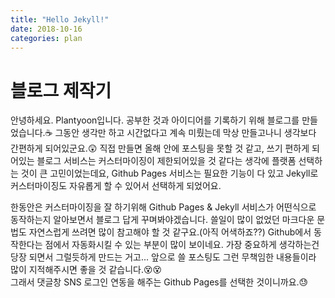 ```yaml
---
title: "Hello Jekyll!"
date: 2018-10-16
categories: plan
---
```


블로그 제작기
==========
안녕하세요. Plantyoon입니다. 공부한 것과 아이디어를 기록하기 위해 블로그를 만들었습니다.☕
그동안 생각만 하고 시간없다고 계속 미뤘는데 막상 만들고나니 생각보다 간편하게 되어있군요.😲
직접 만들면 올해 안에 포스팅을 못할 것 같고, 쓰기 편하게 되어있는 블로그 서비스는 커스터마이징이 제한되어있을 것 같다는 생각에 플랫폼 선택하는 것이 큰 고민이었는데요,
Github Pages 서비스는 필요한 기능이 다 있고 Jekyll로 커스터마이징도 자유롭게 할 수 있어서 선택하게 되었어요. 

한동안은 커스터마이징을 잘 하기위해 Github Pages & Jekyll 서비스가 어떤식으로 동작하는지 알아보면서 블로그 답게 꾸며봐야겠습니다. 쓸일이 많이 없었던 마크다운 문법도 자연스럽게 쓰려면 많이 참고해야 할 것 같구요.(아직 어색하죠??)
Github에서 동작한다는 점에서 자동화시킬 수 있는 부분이 많이 보이네요.
가장 중요하게 생각하는건 당장 되면서 그럴듯하게 만드는 거고... 앞으로 쓸 포스팅도 그런 무책임한 내용들이라 많이 지적해주시면 좋을 것 같습니다.😵😵  
그래서 댓글창 SNS 로그인 연동을 해주는 Github Pages를 선택한 것이니까요.😓
